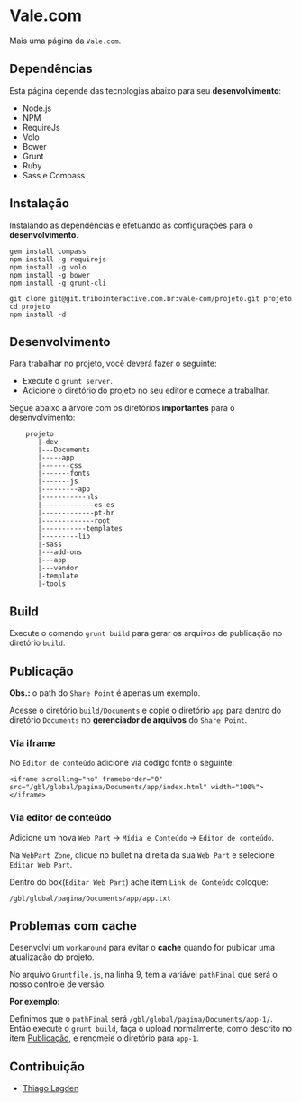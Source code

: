 Vale.com
========

Mais uma página da `Vale.com`.

## Dependências

Esta página depende das tecnologias abaixo para seu **desenvolvimento**:

- Node.js
- NPM
- RequireJs
- Volo
- Bower
- Grunt
- Ruby
- Sass e Compass

## Instalação

Instalando as dependências e efetuando as configurações para o **desenvolvimento**.

    gem install compass
    npm install -g requirejs
    npm install -g volo
    npm install -g bower
    npm install -g grunt-cli

    git clone git@git.tribointeractive.com.br:vale-com/projeto.git projeto
    cd projeto
    npm install -d

## Desenvolvimento

Para trabalhar no projeto, você deverá fazer o seguinte:

- Execute o `grunt server`.
- Adicione o diretório do projeto no seu editor e comece a trabalhar.

Segue abaixo a árvore com os diretórios **importantes** para o desenvolvimento:

        projeto
           |-dev
           |---Documents
           |-----app
           |-------css
           |-------fonts
           |-------js
           |---------app
           |-----------nls
           |-------------es-es
           |-------------pt-br
           |-------------root
           |-----------templates
           |---------lib
           |-sass
           |---add-ons
           |---app
           |---vendor
           |-template
           |-tools

## Build

Execute o comando `grunt build` para gerar os arquivos de publicação no diretório `build`.

## <a name="publicacao"></a>Publicação

**Obs.:** o path do `Share Point` é apenas um exemplo.

Acesse o diretório `build/Documents` e copie o diretório `app` para dentro do diretório `Documents` no **gerenciador de arquivos** do `Share Point`.

### Via iframe

No `Editor de conteúdo` adicione via código fonte o seguinte:

    <iframe scrolling="no" frameborder="0" src="/gbl/global/pagina/Documents/app/index.html" width="100%"></iframe>​​

### Via editor de conteúdo

Adicione um nova `Web Part` -> `Mídia e Conteúdo` -> `Editor de conteúdo`.

Na `WebPart Zone`, clique no bullet na direita da sua `Web Part` e selecione `Editar Web Part`.

Dentro do box(`Editar Web Part`) ache item `Link de Conteúdo` coloque:

    /gbl/global/pagina/Documents/app/app.txt

## Problemas com cache

Desenvolvi um `workaround` para evitar o **cache** quando for publicar uma atualização do projeto.

No arquivo `Gruntfile.js`, na linha 9, tem a variável `pathFinal` que será o nosso controle de versão.

**Por exemplo:**

Definimos que o `pathFinal` será `/gbl/global/pagina/Documents/app-1/`.
Então execute o `grunt build`, faça o upload normalmente, como descrito no item [Publicação](#publicacao), e renomeie o diretório para `app-1`.

## Contribuição

- [Thiago Lagden](https://twitter.com/thiagolagden)